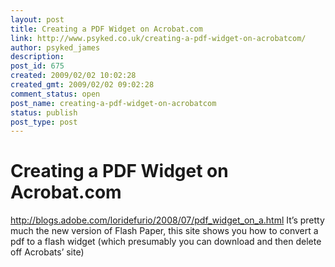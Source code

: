 ```yaml
---
layout: post
title: Creating a PDF Widget on Acrobat.com
link: http://www.psyked.co.uk/creating-a-pdf-widget-on-acrobatcom/
author: psyked_james
description: 
post_id: 675
created: 2009/02/02 10:02:28
created_gmt: 2009/02/02 09:02:28
comment_status: open
post_name: creating-a-pdf-widget-on-acrobatcom
status: publish
post_type: post
---
```


# Creating a PDF Widget on Acrobat.com

<http://blogs.adobe.com/loridefurio/2008/07/pdf_widget_on_a.html> It’s pretty much the new version of Flash Paper, this site shows you how to convert a pdf to a flash widget (which presumably you can download and then delete off Acrobats’ site)